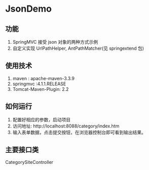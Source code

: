 # JsonDemo
## 功能
1. SpringMVC 接受 json 对象的两种方式示例
2. 自定义实现 UrlPathHelper, AntPathMatcher(见 springextend 包)

## 使用技术
1. maven : apache-maven-3.3.9
2. springmvc :4.1.1.RELEASE
3. Tomcat-Maven-Plugin: 2.2

## 如何运行
1. 配置好相应的参数，启动项目
2. 访问地址: http://localhost:8088/category/index.htm
3. 输入表单数据，点击提交按钮，在浏览器控制台即可看到输出结果。

## 主要接口类
CategorySiteController


